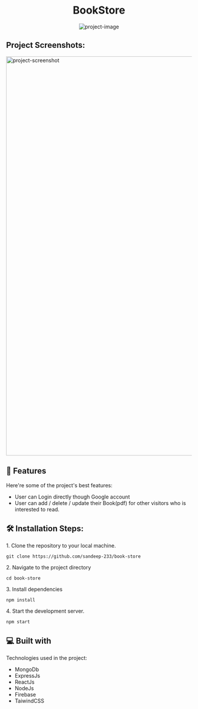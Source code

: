 <h1 align="center" id="title">BookStore</h1>

<p align="center"><img src="https://socialify.git.ci/ksvarani204/book-store/image?description=1&amp;language=1&amp;name=1&amp;owner=1&amp;theme=Light" alt="project-image"></p>

<h2>Project Screenshots:</h2>

<img src="https://repositry-images.vercel.app/static/media/bookStore_img.bf5770ad32f76d19f7d1.png" alt="project-screenshot" width="1080"
  />

  
  
<h2>🧐 Features</h2>

Here're some of the project's best features:

*   User can Login directly though Google account
*   User can add / delete / update their Book(pdf) for other visitors who is interested to read.

<h2>🛠️ Installation Steps:</h2>

<p>1. Clone the repository to your local machine.</p>

```
git clone https://github.com/sandeep-233/book-store
```

<p>2. Navigate to the project directory</p>

```
cd book-store
```

<p>3. Install dependencies</p>

```
npm install
```

<p>4. Start the development server.</p>

```
npm start
```

  
  
<h2>💻 Built with</h2>

Technologies used in the project:

*   MongoDb
*   ExpressJs
*   ReactJs
*   NodeJs
*   Firebase
*   TaiwindCSS
